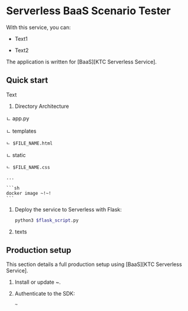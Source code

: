 # Serverless BaaS Scenario Tester

With this service, you can:

-   Text1

-   Text2


The application is written for [BaaS][KTC Serverless Service]. 


## Quick start

Text

1. Directory Architecture

ㄴ app.py

ㄴ templates

    ㄴ $FILE_NAME.html

ㄴ static

    ㄴ $FILE_NAME.css
    
    ...

    ```sh
    docker image ~!~!
    ```

1.  Deploy the service to Serverless with Flask:

    ```sh
    python3 $flask_script.py
    ```

1.  texts


## Production setup

This section details a full production setup using [BaaS][KTC Serverless Service].

1.  Install or update ~.

1.  Authenticate to the SDK:

    ```sh
    ~
    ```


[BaaS]: https://serverlessdev-web.ktcloud.com:12581/auth/login